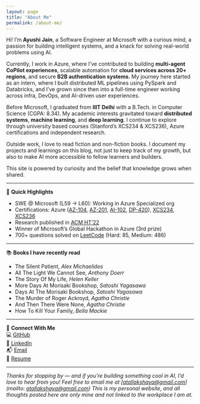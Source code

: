 ```yaml
---
layout: page
title: "About Me"
permalink: /about-me/
---
```


Hi! I’m **Ayushi Jain**, a Software Engineer at Microsoft with a curious mind, a passion for building intelligent systems, and a knack for solving real-world problems using AI.

Currently, I work in Azure, where I’ve contributed to building **multi-agent CoPilot experiences**, scalable automation for **cloud services across 20+ regions**, and secure **B2B authentication systems**. My journey here started as an intern, where I built distributed ML pipelines using PySpark and Databricks, and I’ve grown since then into a full-time engineer working across infra, DevOps, and AI-driven user experiences.

Before Microsoft, I graduated from **IIIT Delhi** with a B.Tech. in Computer Science (CGPA: 8.34). My academic interests gravitated toward **distributed systems**, **machine learning**, and **deep learning**. I continue to explore through university based courses (Stanford’s XCS234 & XCS236), Azure certifications and independent research.

Outside work, I love to read fiction and non-fiction books. I document my projects and learnings on this blog, not just to keep track of my growth, but also to make AI more accessible to fellow learners and builders.

This site is powered by curiosity and the belief that knowledge grows when shared.

---

📌 **Quick Highlights**  
- SWE @ Microsoft (L59 → L60): Working in Azure Specialized org
- Certifications: Azure ([AZ-104](https://learn.microsoft.com/en-us/credentials/certifications/azure-administrator/?practice-assessment-type=certification), [AZ-201](https://learn.microsoft.com/en-us/credentials/certifications/azure-developer/?practice-assessment-type=certification), [AI-102](https://learn.microsoft.com/en-us/credentials/certifications/azure-ai-engineer/?practice-assessment-type=certification), [DP-420](https://learn.microsoft.com/en-us/credentials/certifications/azure-cosmos-db-developer-specialty/?practice-assessment-type=certification)), [XCS234](https://digitalcredential.stanford.edu/check/3EA90D2274EE4BB33FFFBB2C93091C16880FBA58DF11119933D828B32AF3868DVzFTOEJtVitJN2ROWlZqS3RXeit6V0FVeDltUWFselVQUTI1UjNWNHllSDdrbTQv), [XCS236](https://online.stanford.edu/courses/xcs236-deep-generative-models)  
- Research published in [ACM HT’22](https://dl.acm.org/doi/10.1145/3511095.3536368)  
- Winner of Microsoft’s Global Hackathon in Azure (3rd prize)  
- 700+ questions solved on [LeetCode](https://leetcode.com/u/blue_bubble/) (Hard: 85, Medium: 486)  

---

📚 **Books I have recently read**

- The Silent Patient, *Alex Michaelides*  
- All The Light We Cannot See, *Anthony Doerr*  
- The Story Of My Life, *Helen Keller*  
- More Days At Morisaki Bookshop, *Satoshi Yagasawa*  
- Days At The Morisaki Bookshop, *Satoshi Yagasawa*  
- The Murder of Roger Ackroyd, *Agatha Christie*   
- And Then There Were None, *Agatha Christie*  
- How To Kill Your Family, *Bella Mackie* 

---

🔗 **Connect With Me**  
💻 [GitHub](https://github.com/ayushi2019031)  
📇 [LinkedIn](https://linkedin.com/in/ayushi31)  
📬 [Email](mailto:atallakshaya@gmail.com)  
📄 [Resume](https://drive.google.com/file/d/1PQTa4VyE0c_gKYXfpbjV1FRRRo0Pm-4m/view?usp=sharing)  


---

*Thanks for stopping by — and if you’re building something cool in AI, I’d love to hear from you! Feel free to email me at [atallakshaya@gmail.com](mailto: atallakshaya@gmail.com)*
*This is my personal website, and all thoughts posted here are only mine and not linked to the workplace I am at.*

